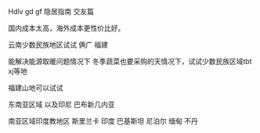 Hdlv gd gf 隐居指南 交友篇


国内成本太高，海外成本更性价比好。

云南少数民族地区试试  俩广 福建

能解决能源取暖问题情况下 冬季蔬菜也要采购的天情况下，试试少数民族区域tbt xj等地

福建山地可以试试

东南亚区域    以及印尼 巴布新几内亚

南亚区域印度教地区 斯里兰卡 印度 巴基斯坦 尼泊尔 缅甸 不丹
